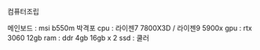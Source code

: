 컴퓨터조립

메인보드 : msi b550m  박격포
cpu : 라이젠7 7800X3D / 라이젠9 5900x
gpu : rtx 3060 12gb
ram : ddr 4gb 16gb x 2
ssd : 
쿨러
